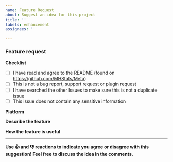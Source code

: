 ```yaml
---
name: Feature Request
about: Suggest an idea for this project
title: ''
labels: enhancement
assignees: ''

---
```


### Feature request

**Checklist**
- [ ] I have read and agree to the README (found on https://github.com/MHStats/Meta)
- [ ] This is not a bug report, support request or plugin request
- [ ] I have searched the other Issues to make sure this is not a duplicate issue
- [ ] This issue does not contain any sensitive information 

**Platform**
<!-- Which platform is this idea for? Website or Plugin? -->

**Describe the feature**
<!-- What feature are you suggesting? Include a clear and concise description of the feature -->

**How the feature is useful**
<!-- Who does the feature benefit? How is it useful to people? -->

---
**Use 👍 and 👎 reactions to indicate you agree or disagree with this suggestion! Feel free to discuss the idea in the comments.**
